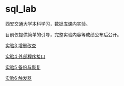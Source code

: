 # sql_lab

西安交通大学本科学习，数据库课内实验。

目前仅提供简单的引导，完整实验内容等成绩公布后公开。

<a href="simple_guide/实验3 增删改查.md">实验3 增删改查</a>

<a href="simple_guide/实验4 外部程序接口.md">实验4 外部程序接口</a>

<a href="simple_guide/实验5 备份与恢复.md">实验5 备份与恢复</a>

<a href="simple_guide/实验6 触发器.md">实验6 触发器</a>